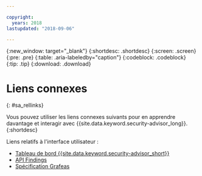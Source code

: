 ```yaml
---

copyright:
  years: 2018
lastupdated: "2018-09-06"

---
```


{:new_window: target="_blank"}
{:shortdesc: .shortdesc}
{:screen: .screen}
{:pre: .pre}
{:table: .aria-labeledby="caption"}
{:codeblock: .codeblock}
{:tip: .tip}
{:download: .download}

# Liens connexes
{: #sa_rellinks}

Vous pouvez utiliser les liens connexes suivants pour en apprendre davantage et interagir avec {{site.data.keyword.security-advisor_long}}.
{:shortdesc}

Liens relatifs à l'interface utilisateur :
* [Tableau de bord {{site.data.keyword.security-advisor_short}}](https://console.bluemix.net/security-advisor/#/dashboard)
* [API Findings](https://console.bluemix.net/apidocs/security-advisor)
* [Spécification Grafeas](https://grafeas.io/)
